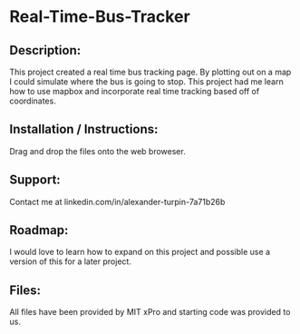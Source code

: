 # Real-Time-Bus-Tracker


## Description:
This project created a real time bus tracking page. By plotting out on a map I could simulate where the bus is going to stop.
This project had me learn how to use mapbox and incorporate real time tracking based off of coordinates.  

## Installation / Instructions:
Drag and drop the files onto the web broweser.

## Support:
Contact me at linkedin.com/in/alexander-turpin-7a71b26b

## Roadmap:
I would love to learn how to expand on this project and possible use a version of this for a later project.

## Files:
All files have been provided by MIT xPro and starting code was provided to us. 
